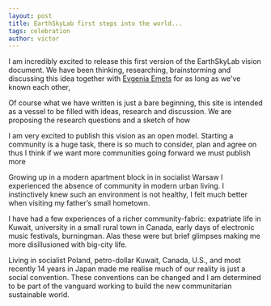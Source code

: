 ```yaml
---
layout: post
title: EarthSkyLab first steps into the world...
tags: celebration 
author: victor
---
```


I am incredibly excited to release this first version of the EarthSkyLab vision document. We have been thinking, researching, brainstorming and discussing this idea together with [Evgenia Emets](/authors/evgenia.html) for as long as we've known each other, 

Of course what we have written is just a bare beginning, this site is intended as a vessel to be filled with ideas, research and discussion. We are proposing the research questions and a sketch of how 

I am very excited to publish this vision as an open model. Starting a community is a huge task, there is so much to consider, plan and agree on thus I think if we want more communities going forward we must publish more 

Growing up in a modern apartment block in in socialist Warsaw I experienced the absence of community in modern urban living. I instinctively knew such an environment is not healthy, I felt much better when visiting my father’s small hometown.

I have had a few experiences of a richer community-fabric: expatriate life in Kuwait, university in a small rural town in Canada, early days of electronic music festivals, burningman. Alas these were but brief glimpses making me more disillusioned with big-city life.

Living in socialist Poland, petro-dollar Kuwait, Canada, U.S., and most recently 14 years in Japan made me realise much of our reality is just a social convention. These conventions can be changed and I am determined to be part of the vanguard working to build the new communitarian sustainable world.